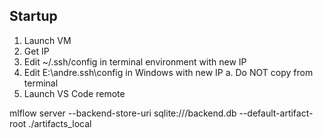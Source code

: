
## Startup
1. Launch VM
2. Get IP
3. Edit ~/.ssh/config in terminal environment with new IP
4. Edit E:\andre\.ssh\config in Windows with new IP
	a. Do NOT copy from terminal
5. Launch VS Code remote

mlflow server --backend-store-uri sqlite:///backend.db --default-artifact-root ./artifacts_local
